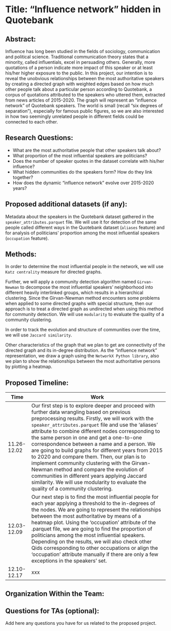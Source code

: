 # Title: “Influence network” hidden in Quotebank
## Abstract:
Influence has long been studied in the fields of sociology, communication and political science. Traditional communication theory states that a minority, called influentials, excel in persuading others. Generally, more quotations of a person indicate more impact of this speaker or at least his/her higher exposure to the public. In this project, our intention is to reveal the unobvious relationships between the most authoritative speakers by creating a directed graph with weighted edges based on how much other people talk about a particular person according to Quotebank, a corpus of quotations attributed to the speakers who uttered them, extracted from news articles of 2015-2020. The graph will represent an “influence network” of Quotebank speakers. The world is small (recall “six degrees of separation”), especially for famous public figures, so we are also interested in how two seemingly unrelated people in different fields could be connected to each other. 
## Research Questions:
* What are the most authoritative people that other speakers talk about? 
* What proportion of the most influential speakers are politicians? 
* Does the number of speaker quotes in the dataset correlate with his/her influence? 
* What hidden communities do the speakers form? How do they link together? 
* How does the dynamic “influence network” evolve over 2015-2020 years?
## Proposed additional datasets (if any): 
Metadata about the speakers in the Quotebank dataset gathered in the `speaker_attributes.parquet` file. We will use it for detection of the same people called different ways in the Quotebank dataset (`aliases` feature) and for analysis of politicians' proportion among the most influential speakers (`occupation` feature).   
## Methods:
In order to determine the most influential people in the network, we will use `Katz centrality` measure for directed graphs. 

Further, we will apply a community detection algorithm named `Girvan-Newman` to decompose the most influential speakers’ neighborhood into different heavily interlinked groups, which results in a hierarchical clustering. Since the Girvan-Newman method encounters some problems when applied to some directed graphs with special structure, then our approach is to treat a directed graph as undirected when using this method for community detection. We will use `modularity` to evaluate the quality of a community clustering. 

In order to track the evolution and structure of communities over the time, we will use `Jaccard similarity`. 

Other characteristics of the graph that we plan to get are connectivity of the directed graph and its in-degree distribution. As the “influence network” representation, we draw a graph using the `NetworkX Python library`, also we plan to show the relationships between the most authoritative persons by plotting a heatmap.
## Proposed Timeline:
|  Time   | Work  |
|  ----  | ----  |
| 11.26-12.02  |Our first step is to explore deeper and proceed with further data wrangling based on previous preprocessing results. Firstly, we will work with the `speaker_attributes.parquet` file and use the ‘aliases’ attribute to combine different nodes corresponding to the same person in one and get a one-to-one correspondence between a name and a person. We are going to build graphs for different years from 2015 to 2020 and compare them. Then, our plan is to implement community clustering with the Girvan-Newman method and compare the evolution of communities in different years applying Jaccard similarity. We will use modularity to evaluate the quality of a community clustering.|
| 12.03-12.09  |Our next step is to find the most influential people for each year applying a threshold to the in-degrees of the nodes. We are going to represent the relationships between the most authoritative by means of a heatmap plot. Using the ‘occupation’ attribute of the .parquet file, we are going to find the proportion of politicians among the most influential speakers. Depending on the results, we will also check other Qids corresponding to other occupations or align the ‘occupation’ attribute manually if there are only a few exceptions in the speakers’ set.|
| 12.10-12.17  | xxx |
## Organization Within the Team:

## Questions for TAs (optional):
 Add here any questions you have for us related to the proposed project.
